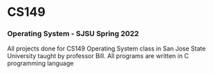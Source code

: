 # CS149
### Operating System - SJSU Spring 2022

All projects done for CS149 Operating System class in San Jose State University taught by professor Bill.
All programs are written in C programming language